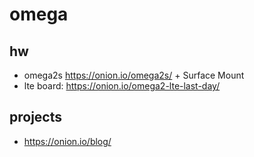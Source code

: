 # omega

## hw
* omega2s https://onion.io/omega2s/  + Surface Mount
* lte board: https://onion.io/omega2-lte-last-day/

## projects
* https://onion.io/blog/
